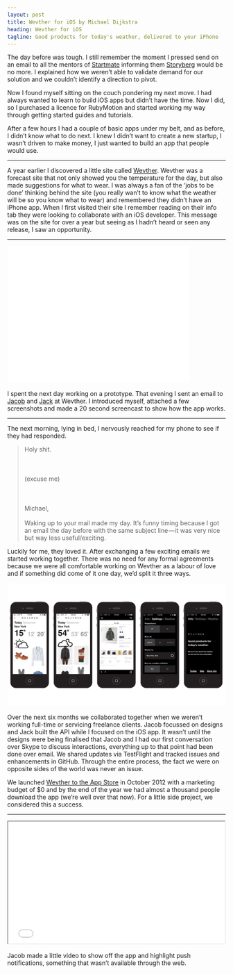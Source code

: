 ```yaml
---
layout: post
title: Wevther for iOS by Michael Dijkstra
heading: Wevther for iOS
tagline: Good products for today's weather, delivered to your iPhone
---
```

The day before was tough. I still remember the moment I pressed send on an email to all the mentors of [Startmate](http://startmate.com.au) informing them [Storyberg](http://storyberg.com) would be no more. I explained how we weren’t able to validate demand for our solution and we couldn’t identify a direction to pivot.

Now I found myself sitting on the couch pondering my next move. I had always wanted to learn to build iOS apps but didn’t have the time. Now I did, so I purchased a licence for RubyMotion and started working my way through getting started guides and tutorials.

After a few hours I had a couple of basic apps under my belt, and as before, I didn’t know what to do next. I knew I didn’t want to create a new startup, I wasn’t driven to make money, I just wanted to build an app that people would use.

***

A year earlier I discovered a little site called [Wevther](http://wevther.com). Wevther was a forecast site that not only showed you the temperature for the day, but also made suggestions for what to wear. I was always a fan of the ‘jobs to be done’ thinking behind the site (you really wan’t to know what the weather will be so you know what to wear) and remembered they didn’t have an iPhone app. When I first visited their site I remember reading on their info tab they were looking to collaborate with an iOS developer. This message was on the site for over a year but seeing as I hadn’t heard or seen any release, I saw an opportunity.

***

<div class="video text-center">
<iframe width="420" height="315" src="//www.youtube.com/embed/3VpU0EXb4Os" frameborder="0"> </iframe>
</div>

I spent the next day working on a prototype. That evening I sent an email to [Jacob](http://jacobheftmann.com) and [Jack](http://jack.ly) at Wevther. I introduced myself, attached a few screenshots and made a 20 second screencast to show how the app works.

***

The next morning, lying in bed, I nervously reached for my phone to see if they had responded.

<blockquote>
Holy shit.<br>
<br>
<br>
<br>
(excuse me)<br>
<br>
<br>
<br>
Michael,<br>
<br>
Waking up to your mail made my day. It’s funny timing because I got an email the day before with the same subject line — it was very nice but way less useful/exciting.
</blockquote>

Luckily for me, they loved it. After exchanging a few exciting emails we started working together. There was no need for any formal agreements because we were all comfortable working on Wevther as a labour of love and if something did come of it one day, we’d split it three ways.

![Wevther Screenshots](/assets/img/wevther/screenshots.jpg)

Over the next six months we collaborated together when we weren’t working full-time or servicing freelance clients. Jacob focussed on designs and Jack built the API while I focused on the iOS app. It wasn’t until the designs were being finalised that Jacob and I had our first conversation over Skype to discuss interactions, everything up to that point had been done over email. We shared updates via TestFlight and tracked issues and enhancements in GitHub. Through the entire process, the fact we were on opposite sides of the world was never an issue.

We launched [Wevther to the App Store](https://itunes.apple.com/us/app/wevther/id723686546?mt=8) in October 2012 with a marketing budget of $0 and by the end of the year we had almost a thousand people download the app (we’re well over that now). For a little side project, we considered this a success.

***

<div class="video text-center">
<iframe src="//player.vimeo.com/video/76003931" width="500" height="281"> </iframe>
</div>

Jacob  made a little video to show off the app and highlight push notifications, something that wasn’t available through the web.
